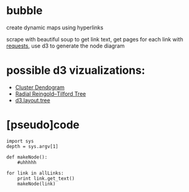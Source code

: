 bubble
======

create dynamic maps using hyperlinks

scrape with beautiful soup to get link text, get pages for each link with [requests](http://docs.python-requests.org/en/latest/), use d3 to generate the node diagram

# possible d3 vizualizations:
* [Cluster Dendogram](http://bl.ocks.org/mbostock/4063570)
* [Radial Reingold–Tilford Tree](http://bl.ocks.org/mbostock/4063550)
* [d3.layout.tree](http://mbostock.github.io/d3/talk/20111018/tree.html)

# [pseudo]code

````
import sys
depth = sys.argv[1]

def makeNode():
    #uhhhhh    

for link in allLinks:
    print link.get_text()
    makeNode(link)
````
